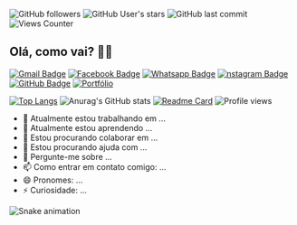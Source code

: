 <!-- Info repo -->

![GitHub followers](https://img.shields.io/github/followers/m4rlonr?style=flat&color=9644F4)
![GitHub User's stars](https://img.shields.io/github/stars/m4rlonr?style=flat&color=9644F4)
![GitHub last commit](https://img.shields.io/github/last-commit/m4rlonr/m4rlonr?style=flat&color=9644F4)
![Views Counter](https://komarev.com/ghpvc/?username=m4rlonr&color=blueviolet)

## Olá, como vai? 👋🏻

<!-- Social Networks -->
<p align="left">
	<!-- Linkedin 
	<a href="https://www.linkedin.com/in/jeferson-lucas/" target="_black"><img alt="Linkedin Badge" src="https://img.shields.io/badge/-Jeferson%20Lucas-9644F4?&style=flat&logo=Linkedin&logoColor=white" title="Linkedin Badge" /></a>
	-->
	<!-- E-mail -->
	<a href="mailto:mrl.rodrigues2000@gmail.com" target="_black"><img alt="Gmail Badge" src="https://img.shields.io/badge/-Marlon%20Rodrigues-9644F4?&style=flat&logo=Gmail&logoColor=white" title="Gmail Badge" /></a>
	<!-- Facebook -->
	<a href="https://www.facebook.com/M4rlon.R0drigues" target="_black"><img alt="Facebook Badge" src="https://img.shields.io/badge/-Marlon%20Rodrigues-9644F4?&style=flat&logo=Facebook&logoColor=white&link=https://www.facebook.com/profile.php?id=100004317732004" title="Facebook Badge" /></a>
	<!-- Whatsapp -->
	<a href="https://api.whatsapp.com/send?phone=+5565984060387&text=Olá,+tudo+bem?&source=&data=&app_absent=" target="_black"><img alt="Whatsapp Badge" src="https://img.shields.io/badge/-Marlon%20Rodrigues-9644F4?&style=flat&logo=Whatsapp&logoColor=white" title="Whatsapp Badge" /></a>
	<!-- Instagram -->
	<a href="https://www.instagram.com/soumarlonr/" target="_black"><img alt="nstagram Badge" src="https://img.shields.io/badge/-soumarlonr-9644F4?&style=flat&logo=Instagram&logoColor=white" title="Instagram Badge" /></a>
	<!-- Twitter 
	<a href="https://twitter.com/JefersonLuckas" target="_black"><img alt="Twitter Badge" src="https://img.shields.io/badge/-JefersonLuckas-9644F4?fff&style=flat&logo=twitter&logoColor=fff" title="Twitter Badge" /></a>-->
	<!-- Medium
	<a href="https://medium.com/@jeferson.luckas" target="_black"><img alt="Medium Badge" src="https://img.shields.io/badge/-@jeferson.luckas-9644F4?fff&style=flat&logo=medium&logoColor=fff" title="Medium Badge" /></a>-->
	<!-- Github -->
	<a href="https://github.com/m4rlonr" target="_black"><img alt="GitHub Badge" src="https://img.shields.io/badge/-m4rlonr-9644F4?fff&style=flat&logo=github&logoColor=white" title="GitHub Badge" /></a>
	<!-- Discord
	<a href="https://github.com/JefersonLucas" target="_black"><img alt="Discord" src="https://img.shields.io/badge/-jeferson.luckas-9644F4?fff&style=flat&logo=discord&logoColor=white" title="GitHub Badge" /></a> -->
	<!-- Portfolio -->
	<a href="https://m4rlonr.github.io/mrl/" target="_black"><img alt="Portfólio" src="https://img.shields.io/badge/Marlon%20Rodrigues-Portf%C3%B3lio-9644F4?style=flat&color=9644F4" title="Portfólio" /></a>
</p>

[![Top Langs](https://github-readme-stats.vercel.app/api/top-langs/?username=anuraghazra&layout=compact)](https://github.com/anuraghazra/github-readme-stats)
![Anurag's GitHub stats](https://github-readme-stats.vercel.app/api?username=anuraghazra&show_icons=true&theme=transparent)
[![Readme Card](https://github-readme-stats.vercel.app/api/pin/?username=anuraghazra&repo=github-readme-stats)](https://github.com/anuraghazra/github-readme-stats)
![Profile views](https://gpvc.arturio.dev/m4rlonr)

- 🔭 Atualmente estou trabalhando em ...
- 🌱 Atualmente estou aprendendo ...
- 👯 Estou procurando colaborar em ...
- 🤔 Estou procurando ajuda com ...
- 💬 Pergunte-me sobre ...
- 📫 Como entrar em contato comigo: ...
- 😄 Pronomes: ...
- ⚡ Curiosidade: ...

![Snake animation](https://github.com/seu-usuário-aqui/seu-usuário-aqui/blob/output/github-contribution-grid-snake.svg)
